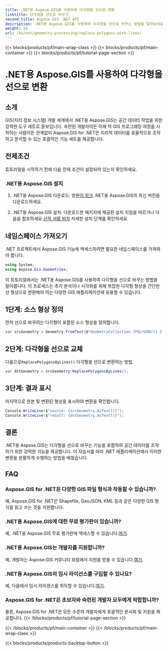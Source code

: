 ```yaml
---
title: .NET용 Aspose.GIS를 사용하여 다각형을 선으로 변환
linktitle: 다각형을 선으로 바꾸기
second_title: Aspose.GIS .NET API
description: .NET용 Aspose.GIS를 사용하여 다각형을 선으로 바꾸는 방법을 알아보세요. GIS 데이터 조작 기술을 손쉽게 향상시켜 보세요.
weight: 16
url: /ko/net/geometry-processing/replace-polygons-with-lines/
---
```


{{< blocks/products/pf/main-wrap-class >}}
{{< blocks/products/pf/main-container >}}
{{< blocks/products/pf/tutorial-page-section >}}

# .NET용 Aspose.GIS를 사용하여 다각형을 선으로 변환

## 소개
GIS(지리 정보 시스템) 개발 세계에서 .NET용 Aspose.GIS는 공간 데이터 작업을 위한 강력한 도구 세트로 돋보입니다. 숙련된 개발자이든 이제 막 GIS 프로그래밍 여정을 시작하는 사람이든 관계없이 Aspose.GIS for .NET은 지리적 데이터를 효율적으로 조작하고 분석할 수 있는 포괄적인 기능 세트를 제공합니다.
## 전제조건
튜토리얼을 시작하기 전에 다음 전제 조건이 설정되어 있는지 확인하세요.
### .NET용 Aspose.GIS 설치
1.  .NET용 Aspose.GIS 다운로드: 방문[이 링크](https://releases.aspose.com/gis/net/) .NET용 Aspose.GIS의 최신 버전을 다운로드하세요.
   
2.  .NET용 Aspose.GIS 설치: 다운로드한 패키지에 제공된 설치 지침을 따르거나 다음을 참조하세요.[선적 서류 비치](https://reference.aspose.com/gis/net/) 자세한 설치 단계를 확인하세요.

## 네임스페이스 가져오기
.NET 프로젝트에서 Aspose.GIS 기능에 액세스하려면 필요한 네임스페이스를 가져와야 합니다.
```csharp
using System;
using Aspose.Gis.Geometries;
```

이 튜토리얼에서는 .NET용 Aspose.GIS를 사용하여 다각형을 선으로 바꾸는 방법을 알아봅니다. 이 프로세스는 추가 분석이나 시각화를 위해 복잡한 다각형 형상을 간단한 선 형상으로 변환해야 하는 다양한 GIS 애플리케이션에 유용할 수 있습니다.
## 1단계: 소스 형상 정의
먼저 선으로 바꾸려는 다각형이 포함된 소스 형상을 정의합니다.
```csharp
var srcGeometry = Geometry.FromText(@"GeometryCollection (POLYGON((1 2, 1 4, 3 4, 3 2)), Point (5 1))");
```
## 2단계: 다각형을 선으로 교체
 다음으로`ReplacePolygonsByLines()` 다각형을 선으로 변환하는 방법.
```csharp
var dstGeometry = srcGeometry.ReplacePolygonsByLines();
```
## 3단계: 결과 표시
마지막으로 원본 및 변환된 형상을 표시하여 변환을 확인합니다.
```csharp
Console.WriteLine($"source: {srcGeometry.AsText()}");
Console.WriteLine($"result: {dstGeometry.AsText()}");
```

## 결론
.NET용 Aspose.GIS는 다각형을 선으로 바꾸는 기능을 포함하여 공간 데이터를 조작하기 위한 강력한 기능을 제공합니다. 이 자습서를 따라 .NET 애플리케이션에서 이러한 변환을 원활하게 수행하는 방법을 배웠습니다.
## FAQ
### Aspose.GIS for .NET은 다양한 GIS 파일 형식과 작동할 수 있습니까?
예, Aspose.GIS for .NET은 Shapefile, GeoJSON, KML 등과 같은 다양한 GIS 형식을 읽고 쓰는 것을 지원합니다.
### .NET용 Aspose.GIS에 대한 무료 평가판이 있습니까?
 예, .NET용 Aspose.GIS 무료 평가판에 액세스할 수 있습니다.[여기](https://releases.aspose.com/).
### .NET용 Aspose.GIS는 개발자를 지원합니까?
 예, 개발자는 Aspose.GIS 커뮤니티 포럼에서 지원을 받을 수 있습니다.[여기](https://forum.aspose.com/c/gis/33).
### .NET용 Aspose.GIS의 임시 라이선스를 구입할 수 있나요?
 예, 다음에서 임시 라이센스를 취득할 수 있습니다.[여기](https://purchase.aspose.com/temporary-license/).
### Aspose.GIS for .NET은 초보자와 숙련된 개발자 모두에게 적합합니까?
물론, Aspose.GIS for .NET은 모든 수준의 개발자에게 포괄적인 문서화 및 지원을 제공합니다.
{{< /blocks/products/pf/tutorial-page-section >}}

{{< /blocks/products/pf/main-container >}}
{{< /blocks/products/pf/main-wrap-class >}}

{{< blocks/products/products-backtop-button >}}
